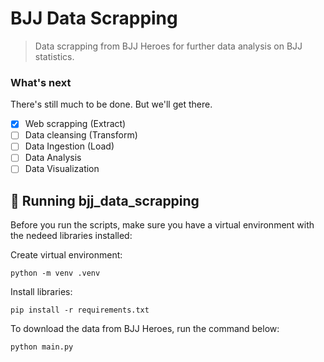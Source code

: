 # BJJ Data Scrapping


> Data scrapping from BJJ Heroes for further data analysis on BJJ statistics.

### What's next

There's still much to be done. But we'll get there.
- [x] Web scrapping (Extract)
- [ ] Data cleansing (Transform) 
- [ ] Data Ingestion (Load)
- [ ] Data Analysis
- [ ] Data Visualization

## 🚀 Running bjj_data_scrapping

Before you run the scripts, make sure you have a virtual environment with the nedeed libraries installed:

Create virtual environment:
```
python -m venv .venv
```

Install libraries:
```
pip install -r requirements.txt
```

To download the data from BJJ Heroes, run the command below:

```
python main.py
```

